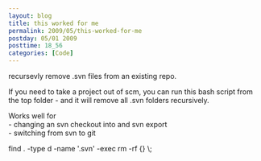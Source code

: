 ```yaml
---
layout: blog
title: this worked for me
permalink: 2009/05/this-worked-for-me
postday: 05/01 2009
posttime: 18_56
categories: [Code]
---
```


<p>recursevly remove .svn files from an existing repo.</p>
<p>If you need to take a project out of scm, you can run this bash script from the top folder - and it will remove all .svn folders recursively.</p>
<p>Works well for<br />
- changing an svn checkout into and svn export<br />
- switching from svn to git</p>
<p>find . -type d -name &#039;.svn&#039; -exec rm -rf {} \;</p>
